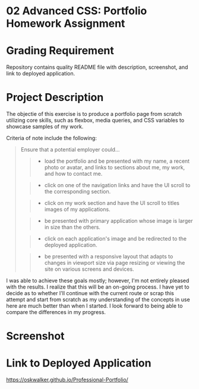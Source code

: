 # 02 Advanced CSS: Portfolio Homework Assignment

# Grading Requirement
    
Repository contains quality README file with description, screenshot, and link to deployed application.

# Project Description

The objectie of this exercise is to produce a portfolio page from scratch utilizing core skills, such as flexbox, media queries, and CSS variables to showcase samples of my work.

Criteria of note include the following:
> Ensure that a potential employer could...
>> - load the portfolio and be presented with my name, a recent photo or avatar, and links to sections about me, my work, and how to contact me.
>
>> - click on one of the navigation links and have the UI scroll to the corresponding section.
>
>> - click on my work section and have the UI scroll to titles images of my applications.
>
>> - be presented with primary application whose image is larger in size than the others.
>
>> - click on each application's image and be redirected to the deployed application.
>
>> - be presented with a responsive layout that adapts to changes in viewport size via page resizing or viewing the site on various screens and devices.

I was able to achieve these goals mostly; however, I'm not entirely pleased with the results. I realize that this will be an on-going process. I have yet to decide as to whether I'll continue with the current route or scrap this attempt and start from scratch as my understanding of the concepts in use here are much better than when I started. I look forward to being able to compare the differences in my progress.

# Screenshot

# Link to Deployed Application

https://oskwalker.github.io/Professional-Portfolio/